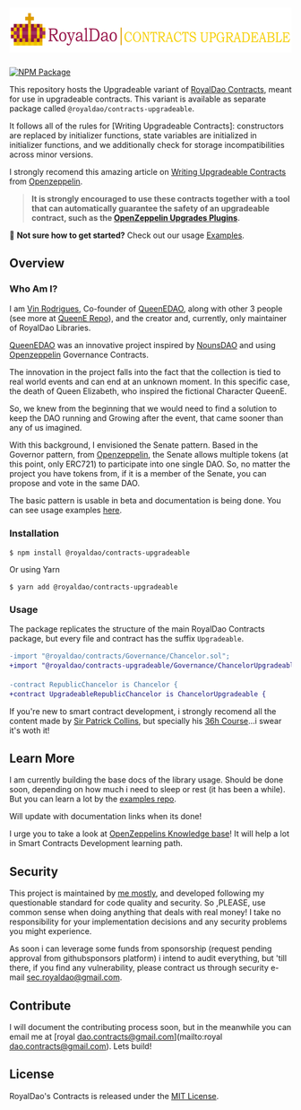 # <img src="https://github.com/RoyalDAO/royaldao-contracts-upgradeable/blob/RELEASES/assets/images/RoyalDAO_Logo.png" alt="RoyalDao" height="80px">

[![NPM Package](https://img.shields.io/npm/v/@royaldao/contracts-upgradeable.svg)](https://www.npmjs.org/package/@royaldao/contracts-upgradeable)

This repository hosts the Upgradeable variant of [RoyalDao Contracts](https://github.com/RoyalDAO/royaldao-contracts), meant for use in upgradeable contracts. This variant is available as separate package called `@royaldao/contracts-upgradeable`.

It follows all of the rules for [Writing Upgradeable Contracts]: constructors are replaced by initializer functions, state variables are initialized in initializer functions, and we additionally check for storage incompatibilities across minor versions.

I strongly recomend this amazing article on [Writing Upgradeable Contracts](https://docs.openzeppelin.com/upgrades-plugins/writing-upgradeable) from [Openzeppelin](https://www.openzeppelin.com/).

> **It is strongly encouraged to use these contracts together with a tool that can automatically guarantee the safety of an upgradeable contract, such as the [OpenZeppelin Upgrades Plugins](https://github.com/OpenZeppelin/openzeppelin-upgrades).**

:mage: **Not sure how to get started?** Check out our usage [Examples](https://github.com/RoyalDAO/examples).

## Overview

### Who Am I?

I am [Vin Rodrigues](https://github.com/rodriguesmvinicius), Co-founder of [QueenEDAO](https://queene.wtf/), along with other 3 people (see more at [QueenE Repo](https://github.com/rodriguesmvinicius/QueenE_Contracts/blob/HEAD/README.md)), and the creator and, currently, only maintainer of RoyalDao Libraries.

[QueenEDAO](https://queene.wtf/) was an innovative project inspired by [NounsDAO](https://nouns.wtf/) and using [Openzeppelin](https://www.openzeppelin.com/) Governance Contracts.

The innovation in the project falls into the fact that the collection is tied to real world events and can end at an unknown moment.
In this specific case, the death of Queen Elizabeth, who inspired the fictional Character QueenE.

So, we knew from the beginning that we would need to find a solution to keep the DAO running and Growing after the event, that came sooner than any of us imagined.

With this background, I envisioned the Senate pattern. Based in the Governor pattern, from [Openzeppelin](https://www.openzeppelin.com/), the Senate allows multiple tokens (at this point, only ERC721) to participate into one single DAO. So, no matter the project you have tokens from, if it is a member of the Senate, you can propose and vote in the same DAO.

The basic pattern is usable in beta and documentation is being done. You can see usage examples [here](https://github.com/RoyalDAO/examples).

### Installation

```console
$ npm install @royaldao/contracts-upgradeable
```
Or using Yarn
```console
$ yarn add @royaldao/contracts-upgradeable
```

### Usage

The package replicates the structure of the main RoyalDao Contracts package, but every file and contract has the suffix `Upgradeable`.

```diff
-import "@royaldao/contracts/Governance/Chancelor.sol";
+import "@royaldao/contracts-upgradeable/Governance/ChancelorUpgradeable.sol";
 
-contract RepublicChancelor is Chancelor {
+contract UpgradeableRepublicChancelor is ChancelorUpgradeable {
```

If you're new to smart contract development, i strongly recomend all the content made by [Sir Patrick Collins](https://www.youtube.com/c/PatrickCollins), but specially his [36h Course](https://www.youtube.com/watch?v=gyMwXuJrbJQ)...i swear it's woth it!

## Learn More

I am currently building the base docs of the library usage. Should be done soon, depending on how much i need to sleep or rest (it has been a while).
But you can learn a lot by the [examples repo](https://github.com/RoyalDAO/examples).

Will update with documentation links when its done!

I urge you to take a look at [OpenZeppelins Knowledge base](https://docs.openzeppelin.com/)! It will help a lot in Smart Contracts Development learning path.

## Security

This project is maintained by [me mostly](https://github.com/rodriguesmvinicius), and developed following my questionable standard for code quality and security. So ,PLEASE, use common sense when doing anything that deals with real money! I take no responsibility for your implementation decisions and any security problems you might experience.

As soon i can leverage some funds from sponsorship (request pending approval from githubsponsors platform) i intend to audit everything, but 'till there, if you find any vulnerability, please contract us through security e-mail [sec.royaldao@gmail.com](mailto:sec.royaldao@gmail.com).

## Contribute

I will document the contributing process soon, but in the meanwhile you can email me at [royal dao.contracts@gmail.com](mailto:royal dao.contracts@gmail.com). Lets build!

## License

RoyalDao's Contracts is released under the [MIT License](LICENSE).
